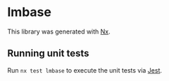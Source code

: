 # lmbase

This library was generated with [Nx](https://nx.dev).

## Running unit tests

Run `nx test lmbase` to execute the unit tests via [Jest](https://jestjs.io).
